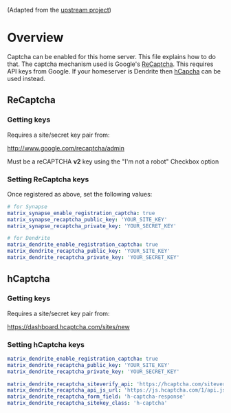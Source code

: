 (Adapted from the [upstream project](https://github.com/matrix-org/synapse/blob/develop/docs/CAPTCHA_SETUP.md))

# Overview
Captcha can be enabled for this home server. This file explains how to do that.
The captcha mechanism used is Google's [ReCaptcha](https://www.google.com/recaptcha/). This requires API keys from Google. If your homeserver is Dendrite then [hCapcha](https://www.hcaptcha.com) can be used instead.

## ReCaptcha

### Getting keys

Requires a site/secret key pair from:

<http://www.google.com/recaptcha/admin>

Must be a reCAPTCHA **v2** key using the "I'm not a robot" Checkbox option

### Setting ReCaptcha keys

Once registered as above, set the following values:

```yaml
# for Synapse
matrix_synapse_enable_registration_captcha: true
matrix_synapse_recaptcha_public_key: 'YOUR_SITE_KEY'
matrix_synapse_recaptcha_private_key: 'YOUR_SECRET_KEY'

# for Dendrite
matrix_dendrite_enable_registration_captcha: true
matrix_dendrite_recaptcha_public_key: 'YOUR_SITE_KEY'
matrix_dendrite_recaptcha_private_key: 'YOUR_SECRET_KEY'
```

## hCaptcha

### Getting keys

Requires a site/secret key pair from:

<https://dashboard.hcaptcha.com/sites/new>

### Setting hCaptcha keys

```yaml
matrix_dendrite_enable_registration_captcha: true
matrix_dendrite_recaptcha_public_key: 'YOUR_SITE_KEY'
matrix_dendrite_recaptcha_private_key: 'YOUR_SECRET_KEY'

matrix_dendrite_recaptcha_siteverify_api: 'https://hcaptcha.com/siteverify'
matrix_dendrite_recaptcha_api_js_url: 'https://js.hcaptcha.com/1/api.js'
matrix_dendrite_recaptcha_form_field: 'h-captcha-response'
matrix_dendrite_recaptcha_sitekey_class: 'h-captcha'
```
